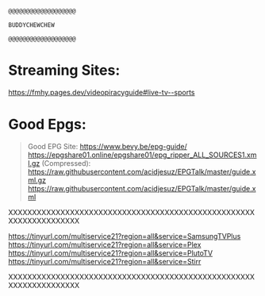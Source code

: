                                                                  @@@@@@@@@@@@@@@@@@@
                                                                    BUDDYCHEWCHEW
                                                                 @@@@@@@@@@@@@@@@@@@
# Streaming Sites:
https://fmhy.pages.dev/videopiracyguide#live-tv--sports

# Good Epgs:
> Good EPG Site: https://www.bevy.be/epg-guide/
> https://epgshare01.online/epgshare01/epg_ripper_ALL_SOURCES1.xml.gz
> (Compressed): https://raw.githubusercontent.com/acidjesuz/EPGTalk/master/guide.xml.gz
> https://raw.githubusercontent.com/acidjesuz/EPGTalk/master/guide.xml

XXXXXXXXXXXXXXXXXXXXXXXXXXXXXXXXXXXXXXXXXXXXXXXXXXXXXXXXXXXXXXXXXXX

https://tinyurl.com/multiservice21?region=all&service=SamsungTVPlus
https://tinyurl.com/multiservice21?region=all&service=Plex
https://tinyurl.com/multiservice21?region=all&service=PlutoTV
https://tinyurl.com/multiservice21?region=all&service=Stirr

XXXXXXXXXXXXXXXXXXXXXXXXXXXXXXXXXXXXXXXXXXXXXXXXXXXXXXXXXXXXXXXXXXX